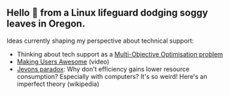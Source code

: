 

Hello 👋 from a Linux lifeguard dodging soggy leaves in Oregon. 
----------------------------------------------------------

Ideas currently shaping my perspective about technical support:

* Thinking about tech support as a [Multi-Objective Optimisation problem](https://codemonk.io/blog/a-gentle-introduction-to-multi-objective-optimization/)
* [Making Users Awesome](https://www.youtube.com/watch?v=r4dNaflEgP4) (video)
* [Jevons paradox](https://en.wikipedia.org/wiki/Jevons_paradox): Why don't efficiency gains lower resource consumption? Especially with computers? It's so weird! Here's an imperfect theory (wikipedia)
